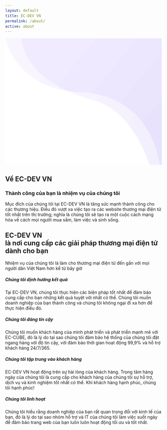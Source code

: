```yaml
---
layout: default
title: EC-DEV VN
permalink: /about/
active: about
---
```


<section class="breadcrumb_area">
    <img class="breadcrumb_shap" src="/assets/img/banner_bg.png" alt="">
    <div class="container">
        <div class="breadcrumb_content text-center">
            <h1 class="f_p f_700 f_size_50 w_color l_height50 mb_20">
                Về EC-DEV VN
            </h1>
            <h3 class="w_color">Thành công của bạn là nhiệm vụ của chúng tôi</h3>
            <p class="f_300 w_color f_size_16 w-75 mx-auto">Mục đích của chúng tôi tại EC-DEV VN là tăng sức mạnh thành công cho các thương hiệu. Điều đó vượt xa việc tạo ra các website thương mại điện tử tốt nhất trên thị trường; nghĩa là chúng tôi sẽ tạo ra một cuộc cách mạng hóa về cách mọi người mua sắm, làm việc và sinh sống.</p>
        </div>
    </div>
</section>

<section class="app_service_area mt_70 pt-0 mb_50">
    <div class="container">
        <div class="sec_title text-center mb_50">
            <h2 class="f_size_30 f_600 t_color3 l_height40 text-center"><span class="main_color">EC-DEV VN</span><br> là nơi cung cấp các giải pháp thương mại điện tử dành cho bạn</h2>
            <p class="f_300 f_size_16">Nhiệm vụ của chúng tôi là làm cho thương mại điện tử đến gần với mọi người dân Việt Nam hơn kể từ bây giờ</p>
        </div>
        <div class="row app_service_info">
            <div class="col-lg-6">
                <div class="app_service_item wow fadeInUp" data-wow-delay="0.2s">
                    <i class="ti-stats-up app_icon one"></i>
                    <h5 class="f_p f_size_18 f_600 t_color3 mt_40 mb-30">Chúng tôi định hướng kết quả</h5>
                    <p class="f_300 f_size_15 mb-30">Tại EC-DEV VN, chúng tôi thực hiện các biện pháp tốt nhất để đảm bảo cung cấp cho bạn những kết quả tuyệt vời nhất có thể. Chúng tôi muốn doanh nghiệp của bạn thành công và chúng tôi không ngại đi xa hơn để thực hiện điều đó.</p>
                </div>
            </div>
            <div class="col-lg-6">
                <div class="app_service_item wow fadeInUp" data-wow-delay="0.4s">
                    <i class="ti-shield app_icon three"></i>
                    <h5 class="f_p f_size_18 f_600 t_color3 mt_40 mb-30">Chúng tôi đáng tin cậy</h5>
                    <p class="f_300 f_size_15 mb-30">Chúng tôi muốn khách hàng của mình phát triển và phát triển mạnh mẽ với EC-CUBE, đó là lý do tại sao chúng tôi đảm bảo hệ thống của chúng tôi đặt ngang hàng với độ tin cậy, với đảm bảo thời gian hoạt động 99,9% và hỗ trợ khách hàng 24/7/365.</p>
                </div>
            </div>
            <div class="col-lg-6">
                <div class="app_service_item wow fadeInUp" data-wow-delay="0.6s">
                    <i class="ti-target app_icon two"></i>
                    <h5 class="f_p f_size_18 f_600 t_color3 mt_40 mb-30">Chúng tôi tập trung vào khách hàng</h5>
                    <p class="f_300 f_size_15 mb-30">EC-DEV VN hoạt động trên sự hài lòng của khách hàng. Trọng tâm hàng ngày của chúng tôi là cung cấp cho khách hàng của chúng tôi sự hỗ trợ, dịch vụ và kinh nghiệm tốt nhất có thể. Khi khách hàng hạnh phúc, chúng tôi hạnh phúc!</p>
                </div>
            </div>
            <div class="col-lg-6">
                <div class="app_service_item wow fadeInUp" data-wow-delay="0.6s">
                    <i class="ti-loop app_icon one"></i>
                    <h5 class="f_p f_size_18 f_600 t_color3 mt_40 mb-30">Chúng tôi linh hoạt</h5>
                    <p class="f_300 f_size_15 mb-30">Chúng tôi hiểu rằng doanh nghiệp của bạn rất quan trọng đối với kinh tế của bạn, đó là lý do tại sao nhóm hỗ trợ và IT của chúng tôi làm việc suốt ngày để đảm bảo trang web của bạn luôn luôn hoạt động tối ưu và tốt nhất.</p>
                </div>
            </div>
        </div>
    </div>
</section>